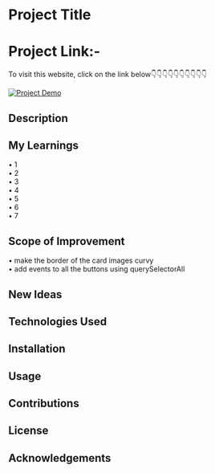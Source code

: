 # Project Title

# Project Link:-<br>
To visit this website, click on the link below👇👇👇👇👇👇👇👇👇👇<br>

[![Project Demo](https://your-website-link.com)](https://your-website-link.com)<br>

## Description



## My Learnings
•	1<br>
•	2<br>
•	3<br>
•	4<br>
•	5<br>
•	6<br>
•	7<br>


## Scope of Improvement
• make the border of the card images curvy<br>
• add events to all the buttons using querySelectorAll<br>

## New Ideas


## Technologies Used


## Installation


## Usage


## Contributions


## License


## Acknowledgements


